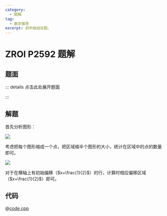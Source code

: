 ```yaml
---
category:
  - 题解
tag:
  - 数学推导
excerpt: 初中级结论题。
---
```


# ZROI P2592 题解

## 题面

::: details 点击此处展开题面

<!-- @include: ../../source/ZR-2604/problem.md -->

:::

## 解题

首先分析图形：

![](https://github.com/ZihanHu/blog/assets/133467869/129b9a21-b18c-4eb9-b503-2e8ade719dcb)

考虑把每个图形缩成一个点，把区域缩半个图形的大小，统计在区域中的点的数量即可。

![](https://github.com/ZihanHu/blog/assets/133467869/9299deec-73d0-4b5b-8706-8400483146bd)

对于在横轴上有初始偏移（$x+\frac{1}{2}$）的行，计算时相应偏移区域（$x+\frac{1}{2}$）即可。

## 代码

@[code cpp](../../source/ZR-2604/math.cpp)
